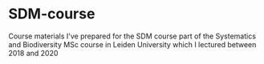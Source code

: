 # SDM-course
Course materials I've prepared for the SDM course part of the Systematics and Biodiversity MSc course in Leiden University which I lectured between 2018 and 2020

